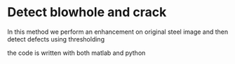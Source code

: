 # Detect blowhole and crack
In this method we perform an enhancement on original steel image and then detect defects using thresholding  

the code is written with both matlab and python
